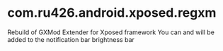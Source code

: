 com.ru426.android.xposed.regxm
==============================

Rebuild of GXMod Extender for Xposed framework
You can and will be added to the notification bar brightness bar
